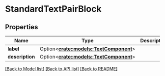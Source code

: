 # StandardTextPairBlock

## Properties

Name | Type | Description | Notes
------------ | ------------- | ------------- | -------------
**label** | Option<[**crate::models::TextComponent**](TextComponent.md)> |  | [optional]
**description** | Option<[**crate::models::TextComponent**](TextComponent.md)> |  | [optional]

[[Back to Model list]](../README.md#documentation-for-models) [[Back to API list]](../README.md#documentation-for-api-endpoints) [[Back to README]](../README.md)


